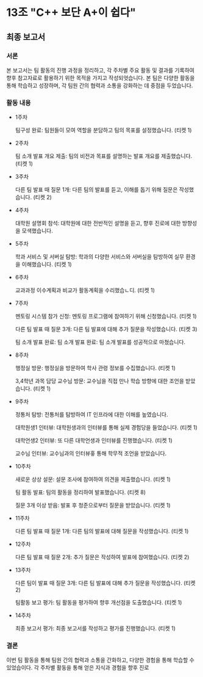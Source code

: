 # 13조 "C++ 보단 A+이 쉽다"

## 최종 보고서

### **서론**
본 보고서는 팀 활동의 진행 과정을 정리하고, 각 주차별 주요 활동 및 결과를 기록하여 향후 참고자료로 활용하기 위한 목적을 가지고 작성되엇습니다. 본 팀은 다양한 활동을 통해 학습하고 성장하며, 각 팀원 간의 협력과 소통을 강화하는 데 중점을 두었습니다. 

### **활동 내용**

- 1주차
  
  팀구성 완료: 팀원들이 모여 역할을 분담하고 팀의 목표를 설정했습니다. (티켓 1)



- 2주차
  
  팀 소개 발표 개요 제출: 팀의 비전과 목표를 설명하는 발표 개요를 제출했습니다. (티켓 1)



- 3주차

  다른 팀 발표 때 질문 1개: 다른 팀의 발표를 듣고, 이해를 돕기 위해 질문은 작성했습니다. (티켓 2)



- 4주차
  
  대학원 설명회 참석: 대학원에 대한 전반적인 설명을 듣고, 향후 진로에 대한 방향성을 모색했습니다. 



- 5주차
  
  학과 서비스 및 서버실 탐방: 학과의 다양한 서비스와 서버실을 탐방하여 실무 환경을 이해했습니다. (티켓 1)



- 6주차
  
  교과과정 이수계획과 비교가 활동계획을 수리했습ㄴ디. (티켓 1)



- 7주차
  
  멘토링 시스템 참가 신청: 멘토링 프로그램에 참여하기 위해 신청했습니다. (티켓 1)
  
  다른 팀 발표 때 질문 3개: 다른 팀 발표에 대해 추가 질문을 작성했습니다. (티켓 3)

  팀 소개 발표 완료: 팀 소개 발표 완료: 팀 소개 발표를 성공적으로 마쳤습니다.

  
- 8주차
  
  행정실 방문: 행정실을 방문하여 학사 관령 정보를 수집했습니다. (티켓 1)

  3,4학년 과목 담당 교수님 방문: 교수님을 직접 만나 학습 방향에 대한 조언을 받았습니다. (티켓 1)



- 9주차
  
  정통처 탐방: 전통처를 탐방하여 IT 인프라에 대한 이해를 높였습니다.

  대학원생1 인터뷰: 대학원생과의 인터뷰를 통해 실제 경험당을 들었습니다. (티켓 1)

  대학언생2 인터뷰: 또 다른 대학언생과 인터뷰를 진행했습니다. (티켓 1)

  교수님 인터뷰: 교수님과의 인터뷰흫 통해 학무적 조언을 받았습니다.



- 10주차
  
  새로운 상상 설문: 설문 조사에 참여하여 의견을 제출했습니다. (티켓 1)

  팀 활동 발표: 팀의 활동을 정리하여 발표했습니다. (티켓 8)

  질문 3개 이상 받음: 발표 후 청준으로부터 질문을 받았습니다. (티켓 1)



- 11주차
  
  다른 팀 발표 때 질문 1개: 다른 팀의 발표에 대해 질문을 작성했습니다. (티켓 1)



- 12주차
  
  다른 팀 발표 때 질문 2개: 추가 질문은 작성하여 발표에 참여했습니다. (티켓 2)



- 13주차
  
  다른 팀이 발표 때 질문 3개: 다른 팀 발표에 대해 추가 질문을 작성했습니다. (티켓 2)

  팀활동 보고 평가: 팀 활동을 평가하여 향후 개선점을 도출했습니다. (티켓 1)



- 14주차

  최종 보고서 평가: 최종 보고서를 작성하고 평가를 진행했습니다. (티켓 1)



### **결론**
이번 팀 활동을 통해 팀원 간의 협력과 소통을 간화하고, 다양한 경험을 통해 학습할 수 있었습이다. 각 주차별 활동을 통해 얻은 지식과 경험을 향후 진로 
  

